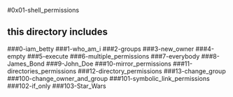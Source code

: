 #0x01-shell_permissions 
## this directory includes 
###0-iam_betty
###1-who_am_i
###2-groups
###3-new_owner
###4-empty
###5-execute
###6-multiple_permissions
###7-everybody
###8-James_Bond
###9-John_Doe
###10-mirror_permissions
###11-directories_permissions
###12-directory_permissions
###13-change_group
###100-change_owner_and_group
###101-symbolic_link_permissions
###102-if_only
###103-Star_Wars
